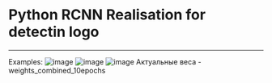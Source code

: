 # Python RCNN Realisation for detectin logo
***
Examples:
![image](https://github.com/lebedevAr/RCNN-realisation/assets/105739082/317b19f7-c50e-4117-94a5-f07db3032573)
![image](https://github.com/lebedevAr/RCNN-realisation/assets/105739082/19b56533-5e00-487c-9d25-c76f0788eb4a)
![image](https://github.com/lebedevAr/RCNN-realisation/assets/105739082/ab0dcb48-c9d3-4dca-8e72-1f8ec0c5a909)
Актуальные веса - weights_combined_10epochs
